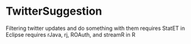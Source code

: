 # TwitterSuggestion
Filtering twitter updates and do something with them
requires StatET in Eclipse 
requires rJava, rj, ROAuth, and streamR in R
